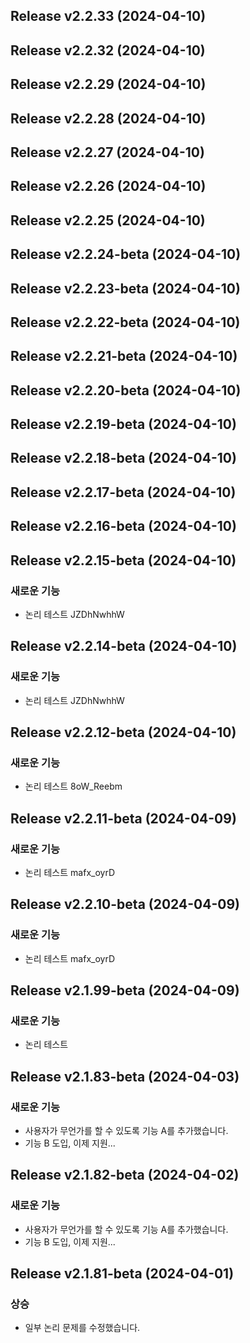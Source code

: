 ## Release v2.2.33 (2024-04-10)

## Release v2.2.32 (2024-04-10)

## Release v2.2.29 (2024-04-10)

## Release v2.2.28 (2024-04-10)

## Release v2.2.27 (2024-04-10)

## Release v2.2.26 (2024-04-10)

## Release v2.2.25 (2024-04-10)

## Release v2.2.24-beta (2024-04-10)

## Release v2.2.23-beta (2024-04-10)

## Release v2.2.22-beta (2024-04-10)

## Release v2.2.21-beta (2024-04-10)

## Release v2.2.20-beta (2024-04-10)

## Release v2.2.19-beta (2024-04-10)

## Release v2.2.18-beta (2024-04-10)

## Release v2.2.17-beta (2024-04-10)

## Release v2.2.16-beta (2024-04-10)

## Release v2.2.15-beta (2024-04-10)

### 새로운 기능

- 논리 테스트 JZDhNwhhW

## Release v2.2.14-beta (2024-04-10)

### 새로운 기능

- 논리 테스트 JZDhNwhhW

## Release v2.2.12-beta (2024-04-10)

### 새로운 기능

- 논리 테스트 8oW_Reebm

## Release v2.2.11-beta (2024-04-09)

### 새로운 기능

- 논리 테스트 mafx_oyrD

## Release v2.2.10-beta (2024-04-09)

### 새로운 기능

- 논리 테스트 mafx_oyrD

## Release v2.1.99-beta (2024-04-09)

### 새로운 기능

- 논리 테스트

## Release v2.1.83-beta (2024-04-03)

### 새로운 기능

- 사용자가 무언가를 할 수 있도록 기능 A를 추가했습니다.
- 기능 B 도입, 이제 지원...

## Release v2.1.82-beta (2024-04-02)

### 새로운 기능

- 사용자가 무언가를 할 수 있도록 기능 A를 추가했습니다.
- 기능 B 도입, 이제 지원...

## Release v2.1.81-beta (2024-04-01)

### 상승

- 일부 논리 문제를 수정했습니다.
